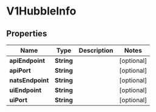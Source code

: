 # V1HubbleInfo

## Properties
Name | Type | Description | Notes
------------ | ------------- | ------------- | -------------
**apiEndpoint** | **String** |  |  [optional]
**apiPort** | **String** |  |  [optional]
**natsEndpoint** | **String** |  |  [optional]
**uiEndpoint** | **String** |  |  [optional]
**uiPort** | **String** |  |  [optional]
